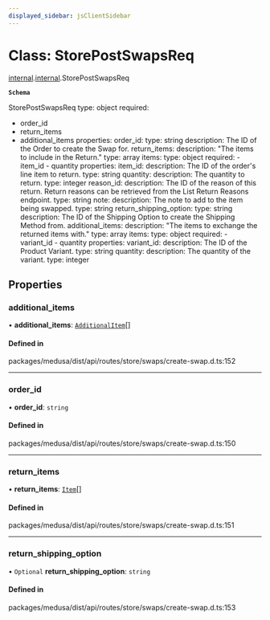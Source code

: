 ```yaml
---
displayed_sidebar: jsClientSidebar
---
```


# Class: StorePostSwapsReq

[internal](../modules/internal-8.md).[internal](../modules/internal-8.internal.md).StorePostSwapsReq

**`Schema`**

StorePostSwapsReq
type: object
required:
  - order_id
  - return_items
  - additional_items
properties:
  order_id:
    type: string
    description: The ID of the Order to create the Swap for.
  return_items:
    description: "The items to include in the Return."
    type: array
    items:
      type: object
      required:
        - item_id
        - quantity
      properties:
        item_id:
          description: The ID of the order's line item to return.
          type: string
        quantity:
          description: The quantity to return.
          type: integer
        reason_id:
          description: The ID of the reason of this return. Return reasons can be retrieved from the List Return Reasons endpoint.
          type: string
        note:
          description: The note to add to the item being swapped.
          type: string
  return_shipping_option:
    type: string
    description: The ID of the Shipping Option to create the Shipping Method from.
  additional_items:
    description: "The items to exchange the returned items with."
    type: array
    items:
      type: object
      required:
        - variant_id
        - quantity
      properties:
        variant_id:
          description: The ID of the Product Variant.
          type: string
        quantity:
          description: The quantity of the variant.
          type: integer

## Properties

### additional\_items

• **additional\_items**: [`AdditionalItem`](internal-8.AdditionalItem-2.md)[]

#### Defined in

packages/medusa/dist/api/routes/store/swaps/create-swap.d.ts:152

___

### order\_id

• **order\_id**: `string`

#### Defined in

packages/medusa/dist/api/routes/store/swaps/create-swap.d.ts:150

___

### return\_items

• **return\_items**: [`Item`](internal-8.Item-6.md)[]

#### Defined in

packages/medusa/dist/api/routes/store/swaps/create-swap.d.ts:151

___

### return\_shipping\_option

• `Optional` **return\_shipping\_option**: `string`

#### Defined in

packages/medusa/dist/api/routes/store/swaps/create-swap.d.ts:153
